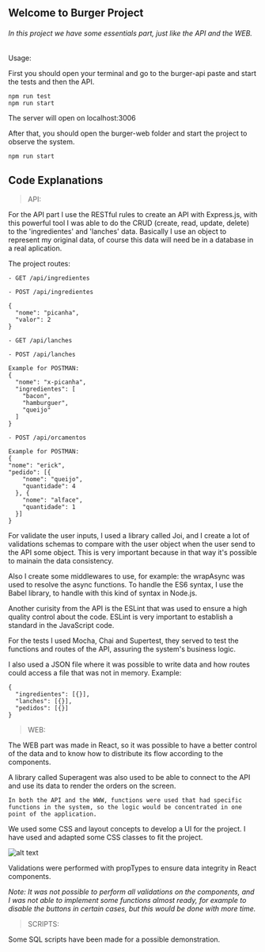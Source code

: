## Welcome to Burger Project

###### In this project we have some essentials part, just like the API and the WEB.

Usage:

First you should open your terminal and go to the burger-api paste and start the tests and then the API.

```
npm run test
npm run start
```
The server will open on localhost:3006

After that, you should open the burger-web folder and start the project to observe the system.

```
npm run start
```

## Code Explanations

> API:

For the API part I use the RESTful rules to create an API with Express.js, with this powerful tool I was able to do the CRUD (create, read, update, delete) to the 'ingredientes' and 'lanches' data. Basically I use an object to represent my original data, of course this data will need be in a database in a real aplication.

The project routes:

```
- GET /api/ingredientes

- POST /api/ingredientes

{
  "nome": "picanha",
  "valor": 2
}

- GET /api/lanches

- POST /api/lanches

Example for POSTMAN: 
{
  "nome": "x-picanha",
  "ingredientes": [
    "bacon",
    "hamburguer",
    "queijo"
  ]
}

- POST /api/orcamentos

Example for POSTMAN: 
{
"nome": "erick",
"pedido": [{
    "nome": "queijo",
    "quantidade": 4
  }, {
    "nome": "alface",
    "quantidade": 1
  }]
}
```

For validate the user inputs, I used a library called Joi, and I create a lot of validations schemas to compare with the user object when the user send to the API some object. This is very important because in that way it's possible to mainain the data consistency. 

Also I create some middlewares to use, for example: the wrapAsync was used to resolve the async functions. To handle the ES6 syntax, I use the Babel library, to handle with this kind of syntax in Node.js.

Another curisity from the API is the ESLint that was used to ensure a high quality control about the code. ESLint is very important to establish a standard in the JavaScript code.

For the tests I used Mocha, Chai and Supertest, they served to test the functions and routes of the API, assuring the system's business logic.

I also used a JSON file where it was possible to write data and how routes could access a file that was not in memory. Example:

```
{
  "ingredientes": [{}],
  "lanches": [{}],
  "pedidos": [{}]
}
```

> WEB:

The WEB part was made in React, so it was possible to have a better control of the data and to know how to distribute its flow according to the components.

A library called Superagent was also used to be able to connect to the API and use its data to render the orders on the screen.

```
In both the API and the WWW, functions were used that had specific functions in the system, so the logic would be concentrated in one point of the application.
```

We used some CSS and layout concepts to develop a UI for the project. I have used and adapted some CSS classes to fit the project.

![alt text](https://i.imgur.com/9VjMkDR.png)

Validations were performed with propTypes to ensure data integrity in React components.

*Note: It was not possible to perform all validations on the components, and I was not able to implement some functions almost ready, for example to disable the buttons in certain cases, but this would be done with more time.*

> SCRIPTS:

Some SQL scripts have been made for a possible demonstration.
